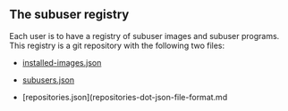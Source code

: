 The subuser registry
--------------------------------

Each user is to have a registry of subuser images and subuser programs. This registry is a git repository with the following two files:

 * [installed-images.json](installed-images-dot-json-file-format.md)

 * [subusers.json](subusers-dot-json-file-format.md)

 * [repositories.json](repositories-dot-json-file-format.md
